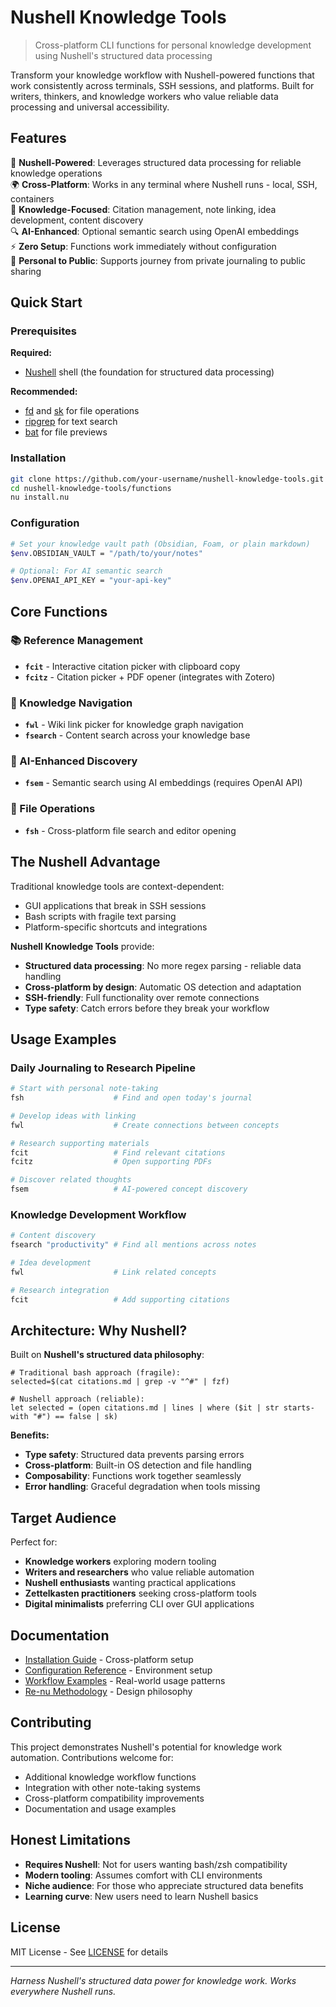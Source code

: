 # Nushell Knowledge Tools

> Cross-platform CLI functions for personal knowledge development using Nushell's structured data processing

Transform your knowledge workflow with Nushell-powered functions that work consistently across terminals, SSH sessions, and platforms. Built for writers, thinkers, and knowledge workers who value reliable data processing and universal accessibility.

## Features

🐚 **Nushell-Powered**: Leverages structured data processing for reliable knowledge operations  
🌍 **Cross-Platform**: Works in any terminal where Nushell runs - local, SSH, containers  
📝 **Knowledge-Focused**: Citation management, note linking, idea development, content discovery  
🔍 **AI-Enhanced**: Optional semantic search using OpenAI embeddings  
⚡ **Zero Setup**: Functions work immediately without configuration  
🔄 **Personal to Public**: Supports journey from private journaling to public sharing  

## Quick Start

### Prerequisites

**Required:**
- [Nushell](https://www.nushell.sh/) shell (the foundation for structured data processing)

**Recommended:**
- [fd](https://github.com/sharkdp/fd) and [sk](https://github.com/lotabout/skim) for file operations
- [ripgrep](https://github.com/BurntSushi/ripgrep) for text search
- [bat](https://github.com/sharkdp/bat) for file previews

### Installation

```bash
git clone https://github.com/your-username/nushell-knowledge-tools.git
cd nushell-knowledge-tools/functions
nu install.nu
```

### Configuration

```bash
# Set your knowledge vault path (Obsidian, Foam, or plain markdown)
$env.OBSIDIAN_VAULT = "/path/to/your/notes"

# Optional: For AI semantic search
$env.OPENAI_API_KEY = "your-api-key"
```

## Core Functions

### 📚 Reference Management

- **`fcit`** - Interactive citation picker with clipboard copy
- **`fcitz`** - Citation picker + PDF opener (integrates with Zotero)

### 📝 Knowledge Navigation

- **`fwl`** - Wiki link picker for knowledge graph navigation
- **`fsearch`** - Content search across your knowledge base

### 🧠 AI-Enhanced Discovery

- **`fsem`** - Semantic search using AI embeddings (requires OpenAI API)

### 📁 File Operations

- **`fsh`** - Cross-platform file search and editor opening

## The Nushell Advantage

Traditional knowledge tools are context-dependent:
- GUI applications that break in SSH sessions
- Bash scripts with fragile text parsing
- Platform-specific shortcuts and integrations

**Nushell Knowledge Tools** provide:
- **Structured data processing**: No more regex parsing - reliable data handling
- **Cross-platform by design**: Automatic OS detection and adaptation
- **SSH-friendly**: Full functionality over remote connections
- **Type safety**: Catch errors before they break your workflow

## Usage Examples

### Daily Journaling to Research Pipeline
```bash
# Start with personal note-taking
fsh                    # Find and open today's journal

# Develop ideas with linking
fwl                    # Create connections between concepts

# Research supporting materials  
fcit                   # Find relevant citations
fcitz                  # Open supporting PDFs

# Discover related thoughts
fsem                   # AI-powered concept discovery
```

### Knowledge Development Workflow
```bash
# Content discovery
fsearch "productivity" # Find all mentions across notes

# Idea development  
fwl                    # Link related concepts

# Research integration
fcit                   # Add supporting citations
```

## Architecture: Why Nushell?

Built on **Nushell's structured data philosophy**:

```nushell
# Traditional bash approach (fragile):
selected=$(cat citations.md | grep -v "^#" | fzf)

# Nushell approach (reliable):
let selected = (open citations.md | lines | where ($it | str starts-with "#") == false | sk)
```

**Benefits:**
- **Type safety**: Structured data prevents parsing errors
- **Cross-platform**: Built-in OS detection and file handling
- **Composability**: Functions work together seamlessly
- **Error handling**: Graceful degradation when tools missing

## Target Audience

Perfect for:
- **Knowledge workers** exploring modern tooling
- **Writers and researchers** who value reliable automation
- **Nushell enthusiasts** wanting practical applications
- **Zettelkasten practitioners** seeking cross-platform tools
- **Digital minimalists** preferring CLI over GUI applications

## Documentation

- [Installation Guide](docs/installation.md) - Cross-platform setup
- [Configuration Reference](docs/configuration.md) - Environment setup
- [Workflow Examples](examples/) - Real-world usage patterns
- [Re-nu Methodology](methodology/re-nu-revolution.md) - Design philosophy

## Contributing

This project demonstrates Nushell's potential for knowledge work automation. Contributions welcome for:

- Additional knowledge workflow functions
- Integration with other note-taking systems
- Cross-platform compatibility improvements
- Documentation and usage examples

## Honest Limitations

- **Requires Nushell**: Not for users wanting bash/zsh compatibility
- **Modern tooling**: Assumes comfort with CLI environments
- **Niche audience**: For those who appreciate structured data benefits
- **Learning curve**: New users need to learn Nushell basics

## License

MIT License - See [LICENSE](LICENSE) for details

---

*Harness Nushell's structured data power for knowledge work. Works everywhere Nushell runs.*